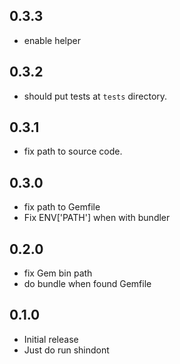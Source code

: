 ## 0.3.3

- enable helper

## 0.3.2

- should put tests at `tests` directory.

## 0.3.1

- fix path to source code.

## 0.3.0

- fix path to Gemfile
- Fix ENV['PATH'] when with bundler

## 0.2.0

- fix Gem bin path
- do bundle when found Gemfile

## 0.1.0

- Initial release
- Just do run shindont
